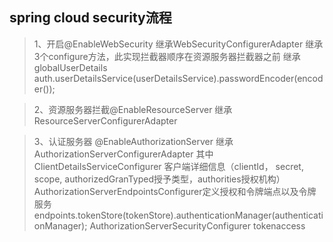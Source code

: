## spring cloud security流程
> 1、开启@EnableWebSecurity 继承WebSecurityConfigurerAdapter 继承3个configure方法，此实现拦截器顺序在资源服务器拦截器之前
  继承globalUserDetails  auth.userDetailsService(userDetailsService).passwordEncoder(encoder());
  
> 2、资源服务器拦截@EnableResourceServer 继承ResourceServerConfigurerAdapter
  
> 3、认证服务器 @EnableAuthorizationServer 继承AuthorizationServerConfigurerAdapter 其中
  ClientDetailsServiceConfigurer 客户端详细信息（clientId， secret, scope, authorizedGranTyped授予类型，authorities授权机构）
  AuthorizationServerEndpointsConfigurer定义授权和令牌端点以及令牌服务endpoints.tokenStore(tokenStore).authenticationManager(authenticationManager);
  AuthorizationServerSecurityConfigurer   tokenaccess